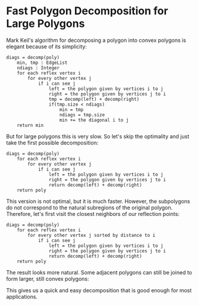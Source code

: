 # Fast Polygon Decomposition for Large Polygons

Mark Keil's algorithm for decomposing a polygon into convex polygons is elegant because of its simplicity:
```
diags = decomp(poly)
	min, tmp : EdgeList
	ndiags : Integer
	for each reflex vertex i
		for every other vertex j
			if i can see j
				left = the polygon given by vertices i to j
				right = the polygon given by vertices j to i
				tmp = decomp(left) + decomp(right)
				if(tmp.size < ndiags)
					min = tmp
					ndiags = tmp.size
					min += the diagonal i to j
	return min
```	
But for large polygons this is very slow.
So let's skip the optimality and just take the first possible decomposition: 
```
diags = decomp(poly)
	for each reflex vertex i
		for every other vertex j
			if i can see j
				left = the polygon given by vertices i to j
				right = the polygon given by vertices j to i
				return decomp(left) + decomp(right)			
	return poly
```
This version is not optimal, but it is much faster. However, the subpolygons do not correspond to the natural subregions of the original polygon. Therefore, let's first visit the closest neighbors of our reflection points: 
```
diags = decomp(poly)
	for each reflex vertex i
		for every other vertex j sorted by distance to i 
			if i can see j
				left = the polygon given by vertices i to j
				right = the polygon given by vertices j to i
				return decomp(left) + decomp(right)			
	return poly
```
The result looks more natural. Some adjacent polygons can still be joined to form larger, still convex polygons:

This gives us a quick and easy decomposition that is good enough for most applications.

